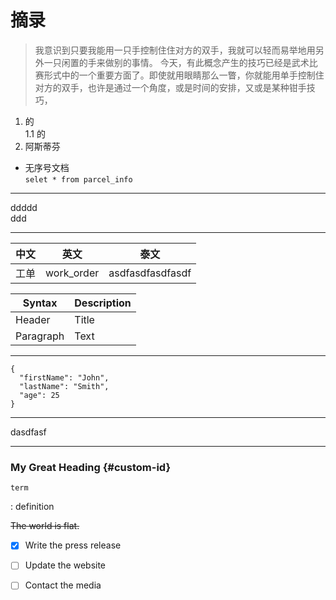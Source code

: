 # 摘录

>我意识到只要我能用一只手控制住住对方的双手，我就可以轻而易举地用另外一只闲置的手来做别的事情。
>今天，有此概念产生的技巧已经是武术比赛形式中的一个重要方面了。即使就用眼睛那么一瞥，你就能用单手控制住对方的双手，也许是通过一个角度，或是时间的安排，又或是某种钳手技巧，

1. 的  
1.1 的
2. 阿斯蒂芬

- 无序号文档  
`selet * from parcel_info `

---
ddddd  
ddd  

---

|中文|英文|泰文|
|-|--|-|
|工单|work_order|asdfasdfasdfasdf|




  
| Syntax | Description |
| ----------- | ----------- |
| Header | Title |
| Paragraph | Text |



---
```
{
  "firstName": "John",
  "lastName": "Smith",
  "age": 25
}
```


---

dasdfasf

---


### My Great Heading {#custom-id}


  
  	term
: definition  


~~The world is flat.~~  


- [x] Write the press release
- [ ] Update the website
- [ ] Contact the media

